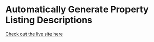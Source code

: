 # Automatically Generate Property Listing Descriptions

[Check out the live site here](https://propertydescriptions.fant.io)
